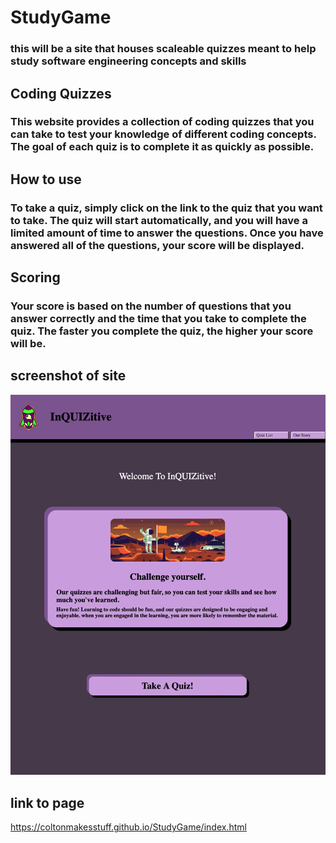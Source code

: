 # StudyGame
### this will be a site that houses scaleable quizzes meant to help study software engineering concepts and skills

## Coding Quizzes
### This website provides a collection of coding quizzes that you can take to test your knowledge of different coding concepts. The goal of each quiz is to complete it as quickly as possible.

## How to use
### To take a quiz, simply click on the link to the quiz that you want to take. The quiz will start automatically, and you will have a limited amount of time to answer the questions. Once you have answered all of the questions, your score will be displayed.

## Scoring
### Your score is based on the number of questions that you answer correctly and the time that you take to complete the quiz. The faster you complete the quiz, the higher your score will be.
## screenshot of site
<img src="./assets/images/Screenshot 2023-07-12 at 11.14.13 PM.png" alt="Coding Quiz screenshot">

## link to page
https://coltonmakesstuff.github.io/StudyGame/index.html